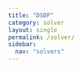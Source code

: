 ```yaml
---
title: "DSDP"
category: solver
layout: single
permalink: /solver/
sidebar:
  nav: "solvers"
---
```

